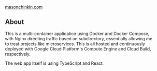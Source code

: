 [masonchinkin.com](https://masonchinkin.com/)

## About

This is a multi-container application using Docker and Docker Compose, with Nginx directing traffic based on subdirectory, essentially allowing me to treat projects like microservices. This is all hosted and continuously deployed with Google Cloud Platform's Compute Engine and Cloud Build, respectively.

The web app itself is using TypeScript and React.
